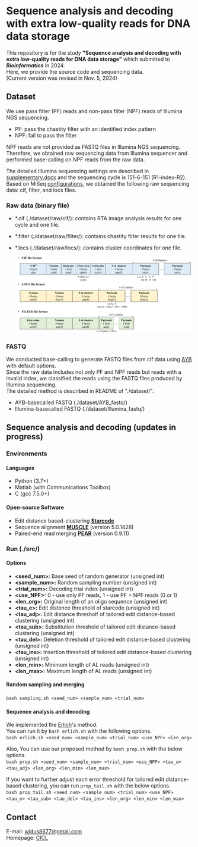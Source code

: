 # Sequence analysis and decoding with extra low-quality reads for DNA data storage
This repository is for the study **"Sequence analysis and decoding with extra low-quality reads for DNA data storage"** which submitted to **_Bioinformatics_** in 2024.  
Here, we provide the source code and sequencing data.  
(Current version was revised in Nov. 5, 2024)  

## Dataset
We use pass filter (PF) reads and non-pass filter (NPF) reads of Illumina NGS sequencing.  
- PF: pass the chastity filter with an identified index pattern  
- NPF: fail to pass the filter  

NPF reads are not provided as FASTQ files in Illumina NGS sequencing.  
Therefore, we obtained raw sequencing data from Illumina sequencer and performed base-calling on NPF reads from the raw data.  

The detailed Illumina sequencing settings are described in [supplementary.docx](https://github.com/PParkJy/SAD-DNAstorage/blob/main/supplementary.docx) and the sequencing cycle is 151-6-151 (R1-index-R2).   
Based on MiSeq [configurations](https://support.illumina.com/downloads/miseq-product-documentation.html), we obtained the following raw sequencing data: cif, filter, and locs files.    

### Raw data (binary file)  
- *.cif (./dataset/raw/cif/): contains RTA image analysis results for one cycle and one tile.
- *.filter (./dataset/raw/filter/): contains chastity filter results for one tile.
- *.locs (./dataset/raw/locs/): contains cluster coordinates for one file.   

  ![raw_format](./img/raw_format.png)

### FASTQ 
We conducted base-calling to generate FASTQ files from cif data using [AYB](https://github.com/timmassingham/AYB2/) with default options.   
Since the raw data includes not only PF and NPF reads but reads with a invalid index, we classified the reads using the FASTQ files produced by Illumina sequencing.  
The detailed method is described in README of "./dataset/".

- AYB-basecalled FASTQ (./dataset/AYB_fastq/)
- Illumina-basecalled FASTQ (./dataset/Illumina_fastq/)

## Sequence analysis and decoding (updates in progress)
### Environments
#### Languages
- Python (3.7+)
- Matlab (with Communications Toolbox)
- C (gcc 7.5.0+)

#### Open-source Software
- Edit distance based-clustering **[Starcode](https://github.com/gui11aume/starcode)**
- Sequence alignment **[MUSCLE](https://github.com/rcedgar/muscle)** (version 5.0.1428)
- Paired-end read merging **[PEAR](https://github.com/tseemann/PEAR)** (version 0.9.11)

### Run (./src/)
#### Options
- **<seed_num>:** Base seed of random generator (unsigned int)
- **<sample_num>:** Random sampling number (unsigned int)
- **<trial_num>:** Decoding trial index (unsigned int)
- **<use_NPF>:** 0 - use only PF reads, 1 - use PF + NPF reads (0 or 1)
- **<len_org>:** Original length of an oligo sequence (unsigned int)
- **<tau_e>:** Edit distence threshold of starcode (unsigned int)
- **<tau_adj>:** Edit distance thresholf of tailored edit distance-based clustering (unsigned int) 
- **<tau_sub>:** Substitution threshold of tailored edit distance-based clustering (unsigned int)
- **<tau_del>:** Deletion threshold of tailored edit distance-based clustering (unsigned int)
- **<tau_ins>:** Insertion threshold of tailored edit distance-based clustering (unsigned int)
- **<len_min>:** Minimum length of AL reads (unsigned int)
- **<len_max>:** Maximum length of AL reads (unsigned int)

#### Random sampling and merging
`bash sampling.sh <seed_num> <sample_num> <trial_num>`

#### Sequence analysis and decoding
We implemented the [Erlich](https://github.com/TeamErlich/dna-fountain)'s method.  
You can run it by `bash erlich.sh` with the following options.  
`bash erlich.sh <seed_num> <sample_num> <trial_num> <use_NPF> <len_org>`

Also, You can use our proposed method by `bash prop.sh` with the below options.  
`bash prop.sh <seed_num> <sample_num> <trial_num> <use_NPF> <tau_e> <tau_adj> <len_org> <len_min> <len_max>`

If you want to further adjust each error threshold for tailored edit distance-based clustering, you can run `prop_tail.sh` with the below options.  
`bash prop_tail.sh <seed_num> <sample_num> <trial_num> <use_NPF> <tau_e> <tau_sub> <tau_del> <tau_ins> <len_org> <len_min> <len_max>`

## Contact
E-mail: wldus8677@gmail.com  
Homepage: [CICL](http://cctl.jnu.ac.kr/)  